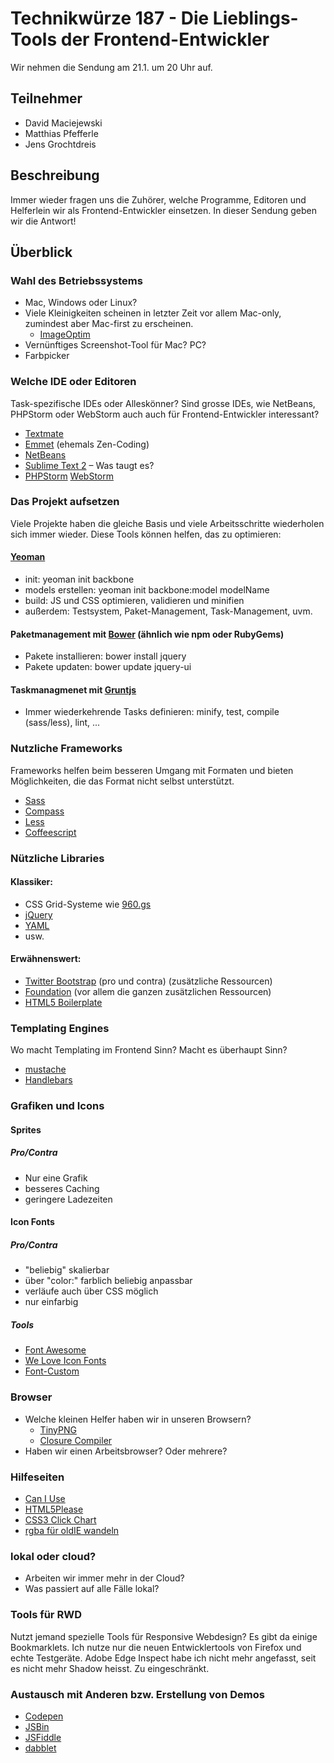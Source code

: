 # Technikwürze 187 - Die Lieblings-Tools der Frontend-Entwickler

Wir nehmen die Sendung am 21.1. um 20 Uhr auf.

## Teilnehmer

* David Maciejewski
* Matthias Pfefferle
* Jens Grochtdreis

## Beschreibung

Immer wieder fragen uns die Zuhörer, welche Programme, Editoren und Helferlein wir als Frontend-Entwickler einsetzen. In dieser Sendung geben wir die Antwort!

## Überblick

### Wahl des Betriebssystems

* Mac, Windows oder Linux?
* Viele Kleinigkeiten scheinen in letzter Zeit vor allem Mac-only, zumindest aber Mac-first zu erscheinen.
  * [ImageOptim](http://imageoptim.com/)
* Vernünftiges Screenshot-Tool für Mac? PC? 
* Farbpicker

### Welche IDE oder Editoren

Task-spezifische IDEs oder Alleskönner? Sind grosse IDEs, wie NetBeans, PHPStorm oder WebStorm auch auch für Frontend-Entwickler interessant?

* [Textmate](http://macromates.com)
* [Emmet](http://emmet.io) (ehemals Zen-Coding)
* [NetBeans](http://netbeans.org/)
* [Sublime Text 2](http://www.sublimetext.com) – Was taugt es?
* [PHPStorm](www.jetbrains.com/phpstorm/)
[WebStorm](http://www.jetbrains.com/webstorm/)

### Das Projekt aufsetzen

Viele Projekte haben die gleiche Basis und viele Arbeitsschritte wiederholen sich immer wieder. Diese Tools können helfen, das zu optimieren:

#### [Yeoman](http://yeoman.io)

* init: yeoman init backbone 
* models erstellen: yeoman init backbone:model modelName
* build: JS und CSS optimieren, validieren und minifien
* außerdem: Testsystem, Paket-Management, Task-Management, uvm.

#### Paketmanagement mit [Bower](https://github.com/twitter/bower) (ähnlich wie npm oder RubyGems)

* Pakete installieren: bower install jquery
* Pakete updaten: bower update jquery-ui

#### Taskmanagmenet mit [Gruntjs](http://gruntjs.com/)

* Immer wiederkehrende Tasks definieren: minify, test, compile (sass/less), lint, ...

### Nutzliche Frameworks

Frameworks helfen beim besseren Umgang mit Formaten und bieten Möglichkeiten, die das Format nicht selbst unterstützt.

* [Sass](http://sass-lang.com/)
* [Compass](compass-style.org)
* [Less](http://lesscss.org/)
* [Coffeescript](http://coffeescript.org/)

### Nützliche Libraries

#### Klassiker:

* CSS Grid-Systeme wie [960.gs](http://960.gs)
* [jQuery](http://jquery.com)
* [YAML](http://yaml.de)
* usw.

#### Erwähnenswert:

* [Twitter Bootstrap](http://twitter.github.com/bootstrap/) (pro und contra) (zusätzliche Ressourcen)
* [Foundation](http://foundation.zurb.com) (vor allem die ganzen zusätzlichen Ressourcen)
* [HTML5 Boilerplate](http://html5boilerplate.com/)

### Templating Engines

Wo macht Templating im Frontend Sinn? Macht es überhaupt Sinn?

* [mustache](http://mustache.github.com/)
* [Handlebars](http://t3n.de/news/ansatze-client-side-templating-435518/)

### Grafiken und Icons

#### Sprites

##### Pro/Contra

* Nur eine Grafik
* besseres Caching
* geringere Ladezeiten

#### Icon Fonts

##### Pro/Contra

* "beliebig" skalierbar
* über "color:" farblich beliebig anpassbar
* verläufe auch über CSS möglich
* nur einfarbig

##### Tools

* [Font Awesome](http://fortawesome.github.com/Font-Awesome/)
* [We Love Icon Fonts](http://weloveiconfonts.com/)
* [Font-Custom](https://github.com/endtwist/fontcustom)

### Browser

* Welche kleinen Helfer haben wir in unseren Browsern?
  * [TinyPNG](http://tinypng.org/)
  * [Closure Compiler](http://closure-compiler.appspot.com/home)
* Haben wir einen Arbeitsbrowser? Oder mehrere?


### Hilfeseiten

* [Can I Use](http://caniuse.com/)
* [HTML5Please](http://html5please.com/)
* [CSS3 Click Chart](http://css3clickchart.com/)
* [rgba für oldIE wandeln](http://beijingyoung.com/articles/rgba-argb-converter/)

### lokal oder cloud?

* Arbeiten wir immer mehr in der Cloud?
* Was passiert auf alle Fälle lokal?

### Tools für RWD

Nutzt jemand spezielle Tools für Responsive Webdesign? Es gibt da einige Bookmarklets.
Ich nutze nur die neuen Entwicklertools von Firefox und echte Testgeräte. Adobe Edge Inspect habe ich nicht mehr angefasst, seit es nicht mehr Shadow heisst. Zu eingeschränkt. 

### Austausch mit Anderen bzw. Erstellung von Demos

* [Codepen](http://codepen.io)
* [JSBin](http://jsbin.com)
* [JSFiddle](http://jsfiddle.net)
* [dabblet](http://dabblet.com)


